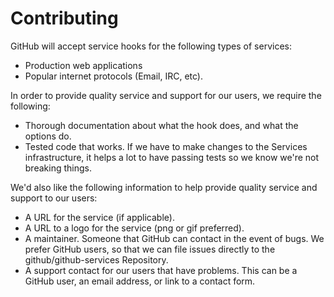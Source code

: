 # Contributing

GitHub will accept service hooks for the following types of services:

* Production web applications
* Popular internet protocols (Email, IRC, etc).

In order to provide quality service and support for our users, we require the
following:

* Thorough documentation about what the hook does, and what the options do.
* Tested code that works.  If we have to make changes to the Services infrastructure,
it helps a lot to have passing tests so we know we're not breaking things.

We'd also like the following information to help provide quality service and
support to our users:

* A URL for the service (if applicable).
* A URL to a logo for the service (png or gif preferred).
* A maintainer.  Someone that GitHub can contact in the event of bugs.  We prefer
GitHub users, so that we can file issues directly to the github/github-services
Repository.
* A support contact for our users that have problems.  This can be a GitHub user,
an email address, or link to a contact form.

